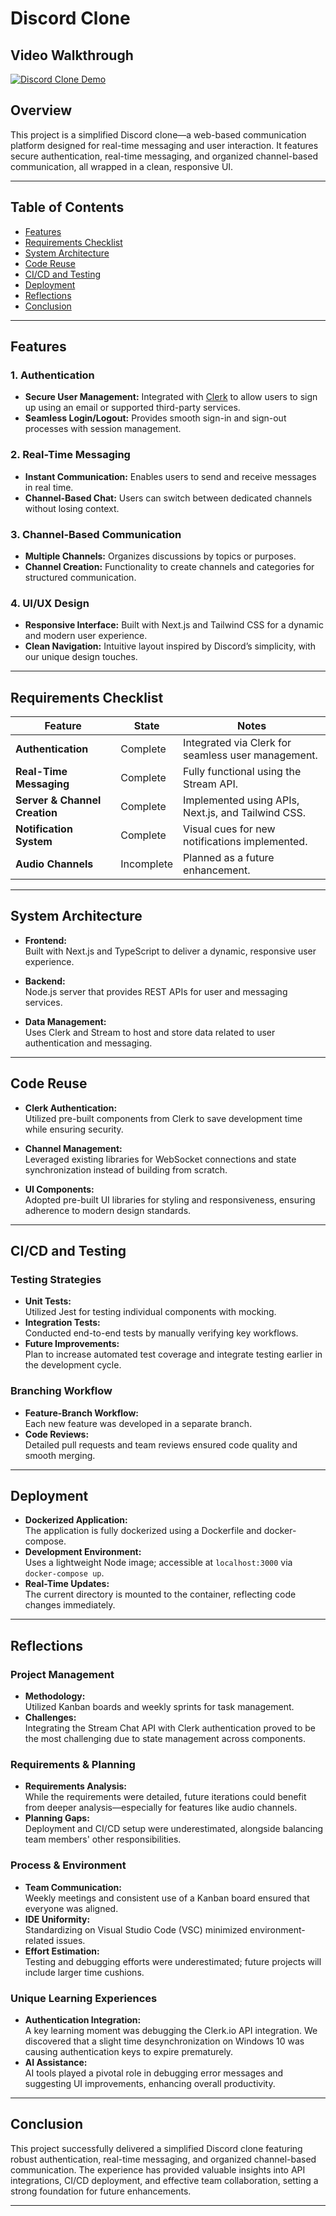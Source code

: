 # Discord Clone 

## Video Walkthrough
[![Discord Clone Demo](https://img.youtube.com/vi/j640v_kySnI/maxresdefault.jpg)](https://youtu.be/j640v_kySnI)

## Overview
This project is a simplified Discord clone—a web-based communication platform designed for real-time messaging and user interaction. It features secure authentication, real-time messaging, and organized channel-based communication, all wrapped in a clean, responsive UI.

---

## Table of Contents
- [Features](#features)
- [Requirements Checklist](#requirements-checklist)
- [System Architecture](#system-architecture)
- [Code Reuse](#code-reuse)
- [CI/CD and Testing](#cicd-and-testing)
- [Deployment](#deployment)
- [Reflections](#reflections)
- [Conclusion](#conclusion)

---

## Features

### 1. Authentication
- **Secure User Management:** Integrated with [Clerk](https://clerk.dev) to allow users to sign up using an email or supported third-party services.
- **Seamless Login/Logout:** Provides smooth sign-in and sign-out processes with session management.

### 2. Real-Time Messaging
- **Instant Communication:** Enables users to send and receive messages in real time.
- **Channel-Based Chat:** Users can switch between dedicated channels without losing context.

### 3. Channel-Based Communication
- **Multiple Channels:** Organizes discussions by topics or purposes.
- **Channel Creation:** Functionality to create channels and categories for structured communication.

### 4. UI/UX Design
- **Responsive Interface:** Built with Next.js and Tailwind CSS for a dynamic and modern user experience.
- **Clean Navigation:** Intuitive layout inspired by Discord’s simplicity, with our unique design touches.

---

## Requirements Checklist

| Feature                        | State       | Notes                                                 |
| ------------------------------ | ----------- | ----------------------------------------------------- |
| **Authentication**             | Complete    | Integrated via Clerk for seamless user management.    |
| **Real-Time Messaging**        | Complete    | Fully functional using the Stream API.                |
| **Server & Channel Creation**  | Complete    | Implemented using APIs, Next.js, and Tailwind CSS.      |
| **Notification System**        | Complete    | Visual cues for new notifications implemented.        |
| **Audio Channels**             | Incomplete  | Planned as a future enhancement.                      |

---

## System Architecture

- **Frontend:**  
  Built with Next.js and TypeScript to deliver a dynamic, responsive user experience.

- **Backend:**  
  Node.js server that provides REST APIs for user and messaging services.

- **Data Management:**  
  Uses Clerk and Stream to host and store data related to user authentication and messaging.

---

## Code Reuse

- **Clerk Authentication:**  
  Utilized pre-built components from Clerk to save development time while ensuring security.

- **Channel Management:**  
  Leveraged existing libraries for WebSocket connections and state synchronization instead of building from scratch.

- **UI Components:**  
  Adopted pre-built UI libraries for styling and responsiveness, ensuring adherence to modern design standards.

---

## CI/CD and Testing

### Testing Strategies
- **Unit Tests:**  
  Utilized Jest for testing individual components with mocking.
- **Integration Tests:**  
  Conducted end-to-end tests by manually verifying key workflows.
- **Future Improvements:**  
  Plan to increase automated test coverage and integrate testing earlier in the development cycle.

### Branching Workflow
- **Feature-Branch Workflow:**  
  Each new feature was developed in a separate branch.
- **Code Reviews:**  
  Detailed pull requests and team reviews ensured code quality and smooth merging.

---

## Deployment

- **Dockerized Application:**  
  The application is fully dockerized using a Dockerfile and docker-compose.
- **Development Environment:**  
  Uses a lightweight Node image; accessible at `localhost:3000` via `docker-compose up`.
- **Real-Time Updates:**  
  The current directory is mounted to the container, reflecting code changes immediately.

---

## Reflections

### Project Management
- **Methodology:**  
  Utilized Kanban boards and weekly sprints for task management.
- **Challenges:**  
  Integrating the Stream Chat API with Clerk authentication proved to be the most challenging due to state management across components.

### Requirements & Planning
- **Requirements Analysis:**  
  While the requirements were detailed, future iterations could benefit from deeper analysis—especially for features like audio channels.
- **Planning Gaps:**  
  Deployment and CI/CD setup were underestimated, alongside balancing team members' other responsibilities.

### Process & Environment
- **Team Communication:**  
  Weekly meetings and consistent use of a Kanban board ensured that everyone was aligned.
- **IDE Uniformity:**  
  Standardizing on Visual Studio Code (VSC) minimized environment-related issues.
- **Effort Estimation:**  
  Testing and debugging efforts were underestimated; future projects will include larger time cushions.

### Unique Learning Experiences
- **Authentication Integration:**  
  A key learning moment was debugging the Clerk.io API integration. We discovered that a slight time desynchronization on Windows 10 was causing authentication keys to expire prematurely.
- **AI Assistance:**  
  AI tools played a pivotal role in debugging error messages and suggesting UI improvements, enhancing overall productivity.

---

## Conclusion
This project successfully delivered a simplified Discord clone featuring robust authentication, real-time messaging, and organized channel-based communication. The experience has provided valuable insights into API integrations, CI/CD deployment, and effective team collaboration, setting a strong foundation for future enhancements.

---
